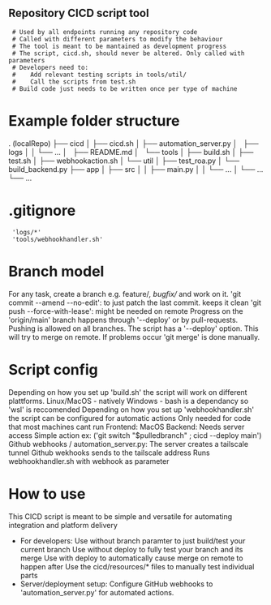 ## Repository CICD script tool
     # Used by all endpoints running any repository code
     # Called with different parameters to modify the behaviour
     # The tool is meant to be mantained as development progress 
     # The script, cicd.sh, should never be altered. Only called with parameters
     # Developers need to:
     #    Add relevant testing scripts in tools/util/
     #    Call the scripts from test.sh
     # Build code just needs to be written once per type of machine

# Example folder structure
. (localRepo)
├── cicd
│   ├── cicd.sh
│   ├── automation_server.py
│   ├── logs
│   │   └── ...
│   ├── README.md
│   └── tools
│       ├── build.sh
│       ├── test.sh
│       ├── webhookaction.sh
│       └── util
│           ├── test_roa.py
│           └── build_backend.py
├── app
│   ├── src
│   │   ├── main.py
│   │   └── ...
│   └── ...
└── ...

# .gitignore
     'logs/*'
     'tools/webhookhandler.sh'

# Branch model
For any task, create a branch e.g. feature/*, bugfix/* and work on it. 
     'git commit --amend --no-edit': to just patch the last commit. keeps it clean
     'git push --force-with-lease': might be needed on remote
Progress on the 'origin/main' branch happens through '--deploy' or by pull-requests.
     Pushing is allowed on all branches. 
The script has a '--deploy' option. This will try to merge on remote.
If problems occur 'git merge' is done manually.

# Script config
Depending on how you set up 'build.sh' the script will work on different plattforms.
     Linux/MacOS - natively
     Windows - bash is a dependancy so 'wsl' is reccomended
Depending on how you set up 'webhookhandler.sh' the script can be configured for automatic actions
     Only needed for code that most machines cant run
          Frontend: MacOS
          Backend: Needs server access
     Simple action ex: ('git switch "$pulledbranch" ; cicd --deploy main')
Github webhooks / automation_server.py:
     The server creates a tailscale tunnel
     Github wekhooks sends to the tailscale address
     Runs webhookhandler.sh with webhook as parameter

# How to use
This CICD script is meant to be simple and versatile for automating integration and platform delivery
 *  For developers:
     Use without branch paramter to just build/test your current branch
     Use without deploy to fully test your branch and its merge
     Use with deploy to automatically cause merge on remote to happen after
     Use the cicd/resources/* files to manually test individual parts
 *  Server/deployment setup:
     Configure GitHub webhooks to 'automation_server.py' for automated actions. 